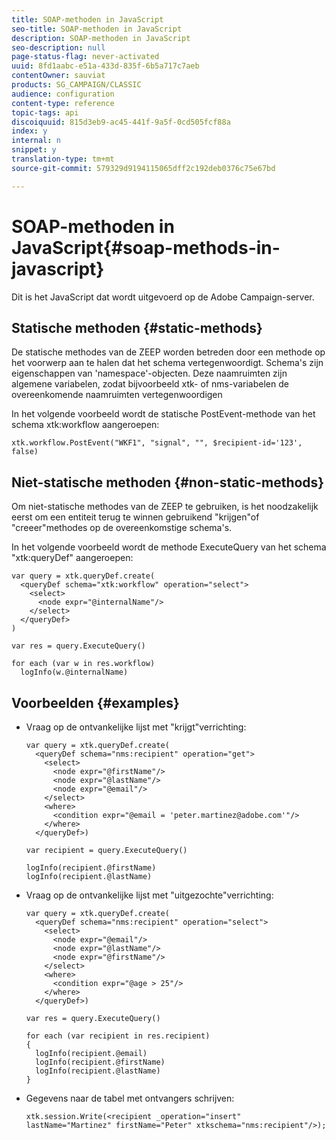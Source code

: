```yaml
---
title: SOAP-methoden in JavaScript
seo-title: SOAP-methoden in JavaScript
description: SOAP-methoden in JavaScript
seo-description: null
page-status-flag: never-activated
uuid: 8fd1aabc-e51a-433d-835f-6b5a717c7aeb
contentOwner: sauviat
products: SG_CAMPAIGN/CLASSIC
audience: configuration
content-type: reference
topic-tags: api
discoiquuid: 815d3eb9-ac45-441f-9a5f-0cd505fcf88a
index: y
internal: n
snippet: y
translation-type: tm+mt
source-git-commit: 579329d9194115065dff2c192deb0376c75e67bd

---
```



# SOAP-methoden in JavaScript{#soap-methods-in-javascript}

Dit is het JavaScript dat wordt uitgevoerd op de Adobe Campaign-server.

## Statische methoden {#static-methods}

De statische methodes van de ZEEP worden betreden door een methode op het voorwerp aan te halen dat het schema vertegenwoordigt. Schema&#39;s zijn eigenschappen van &#39;namespace&#39;-objecten. Deze naamruimten zijn algemene variabelen, zodat bijvoorbeeld xtk- of nms-variabelen de overeenkomende naamruimten vertegenwoordigen

In het volgende voorbeeld wordt de statische PostEvent-methode van het schema xtk:workflow aangeroepen:

```
xtk.workflow.PostEvent("WKF1", "signal", "", $recipient-id='123', false) 
```

## Niet-statische methoden {#non-static-methods}

Om niet-statische methodes van de ZEEP te gebruiken, is het noodzakelijk eerst om een entiteit terug te winnen gebruikend &quot;krijgen&quot;of &quot;creeer&quot;methodes op de overeenkomstige schema&#39;s.

In het volgende voorbeeld wordt de methode ExecuteQuery van het schema &quot;xtk:queryDef&quot; aangeroepen:

```
var query = xtk.queryDef.create(
  <queryDef schema="xtk:workflow" operation="select">
    <select>
      <node expr="@internalName"/>
    </select>
  </queryDef>
)

var res = query.ExecuteQuery()

for each (var w in res.workflow) 
  logInfo(w.@internalName)
```

## Voorbeelden {#examples}

* Vraag op de ontvankelijke lijst met &quot;krijgt&quot;verrichting:

   ```
   var query = xtk.queryDef.create(  
     <queryDef schema="nms:recipient" operation="get">    
       <select>      
         <node expr="@firstName"/>      
         <node expr="@lastName"/>      
         <node expr="@email"/>    
       </select>    
       <where>      
         <condition expr="@email = 'peter.martinez@adobe.com'"/>    
       </where>  
     </queryDef>)
   
   var recipient = query.ExecuteQuery()
   
   logInfo(recipient.@firstName)
   logInfo(recipient.@lastName)
   ```

* Vraag op de ontvankelijke lijst met &quot;uitgezochte&quot;verrichting:

   ```
   var query = xtk.queryDef.create(  
     <queryDef schema="nms:recipient" operation="select">    
       <select>      
         <node expr="@email"/>      
         <node expr="@lastName"/>      
         <node expr="@firstName"/>    
       </select>    
       <where>      
         <condition expr="@age > 25"/>    
       </where>    
     </queryDef>)
   
   var res = query.ExecuteQuery()
   
   for each (var recipient in res.recipient) 
   {  
     logInfo(recipient.@email)  
     logInfo(recipient.@firstName)  
     logInfo(recipient.@lastName)
   }
   ```

* Gegevens naar de tabel met ontvangers schrijven:

   ```
   xtk.session.Write(<recipient _operation="insert" lastName="Martinez" firstName="Peter" xtkschema="nms:recipient"/>);
   ```

